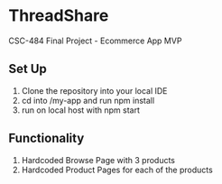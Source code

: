 # ThreadShare
CSC-484 Final Project - Ecommerce App MVP

## Set Up
1. Clone the repository into your local IDE
2. cd into /my-app and run npm install
3. run on local host with npm start

## Functionality
1. Hardcoded Browse Page with 3 products  
2. Hardcoded Product Pages for each of the products  

